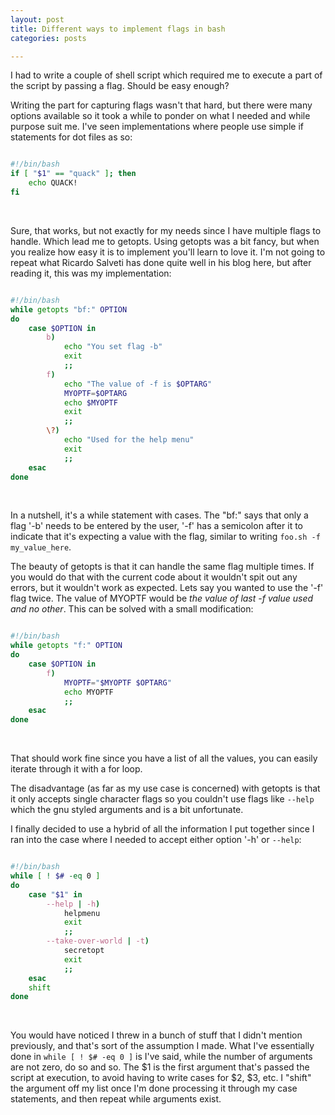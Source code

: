 ```yaml
---
layout: post
title: Different ways to implement flags in bash
categories: posts

---
```


I had to write a couple of shell script which required me to execute a part of the script by passing a flag. Should be easy enough?

Writing the part for capturing flags wasn't that hard, but there were many options available so it took a while to ponder on what I needed and while purpose suit me. I've seen implementations where people use simple if statements for dot files as so:

~~~ bash

#!/bin/bash
if [ "$1" == "quack" ]; then
	echo QUACK!
fi

~~~
<br>

Sure, that works, but not exactly for my needs since I have multiple flags to handle. Which lead me to getopts. Using getopts was a bit fancy, but when you realize how easy it is to implement you'll learn to love it. I'm not going to repeat what Ricardo Salveti has done quite well in his blog here, but after reading it, this was my implementation:

~~~ bash

#!/bin/bash
while getopts "bf:" OPTION
do
	case $OPTION in
		b)
			echo "You set flag -b"
			exit
			;;
		f)
			echo "The value of -f is $OPTARG"
			MYOPTF=$OPTARG
			echo $MYOPTF
			exit
			;;
		\?)
			echo "Used for the help menu"
			exit
			;;
	esac
done

~~~
<br>

In a nutshell, it's a while statement with cases. The "bf:" says that only a flag '-b' needs to be entered by the user, '-f' has a semicolon after it to indicate that it's expecting a value with the flag, similar to writing `foo.sh -f my_value_here`.

The beauty of getopts is that it can handle the same flag multiple times. If you would do that with the current code about it wouldn't spit out any errors, but it wouldn't work as expected. Lets say you wanted to use the '-f' flag twice. The value of MYOPTF would be _the value of last -f value used and no other_. This can be solved with a small modification:

~~~ bash

#!/bin/bash
while getopts "f:" OPTION
do
	case $OPTION in
		f)
			MYOPTF="$MYOPTF $OPTARG"
			echo MYOPTF
			;;
	esac
done

~~~
<br>

That should work fine since you have a list of all the values, you can easily iterate through it with a for loop.

The disadvantage (as far as my use case is concerned) with getopts is that it only accepts single character flags so you couldn't use flags like `--help` which the gnu styled arguments and is a bit unfortunate.

I finally decided to use a hybrid of all the information I put together since I ran into the case where I needed to accept either option '-h' or `--help`:

~~~ bash

#!/bin/bash
while [ ! $# -eq 0 ]
do
	case "$1" in
		--help | -h)
			helpmenu
			exit
			;;
		--take-over-world | -t)
			secretopt
			exit
			;;
	esac
	shift
done

~~~
<br>

You would have noticed I threw in a bunch of stuff that I didn't mention previously, and that's sort of the assumption I made. 
What I've essentially done in `while [ ! $# -eq 0 ]` is I've said, while the number of arguments are not zero, do so and so.
The $1 is the first argument that's passed the script at execution, to avoid having to write cases for $2, $3, etc. I "shift" the argument off my list once I'm done processing it through my case statements, and then repeat while arguments exist.